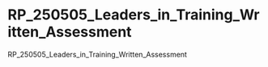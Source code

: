 # RP_250505_Leaders_in_Training_Written_Assessment
RP_250505_Leaders_in_Training_Written_Assessment
